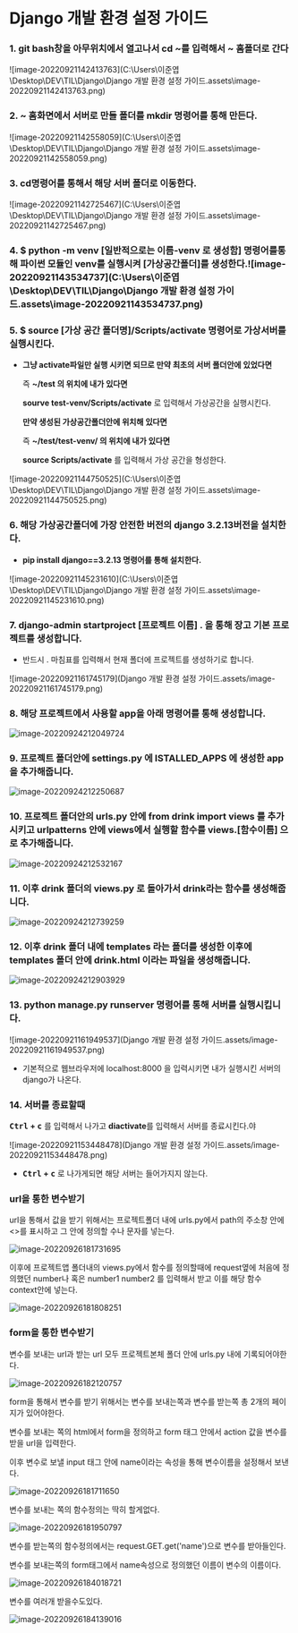 # Django 개발 환경 설정 가이드

### 1. git bash창을 아무위치에서 열고나서 cd ~를 입력해서 ~ 홈폴더로 간다

![image-20220921142413763](C:\Users\이준엽\Desktop\DEV\TIL\Django\Django 개발 환경 설정 가이드.assets\image-20220921142413763.png)

### 2. ~ 홈화면에서 서버로 만들 폴더를 mkdir 명령어를 통해 만든다.

![image-20220921142558059](C:\Users\이준엽\Desktop\DEV\TIL\Django\Django 개발 환경 설정 가이드.assets\image-20220921142558059.png)

### 3. cd명령어를 통해서 해당 서버 폴더로 이동한다.

![image-20220921142725467](C:\Users\이준엽\Desktop\DEV\TIL\Django\Django 개발 환경 설정 가이드.assets\image-20220921142725467.png)

### 4. $ python -m venv [일반적으로는 이름-venv 로 생성함] 명령어를통해 파이썬 모듈인 venv를 실행시켜 [가상공간폴더]를 생성한다.![image-20220921143534737](C:\Users\이준엽\Desktop\DEV\TIL\Django\Django 개발 환경 설정 가이드.assets\image-20220921143534737.png)

### 5. $ source [가상 공간 폴더명]/Scripts/activate 명령어로 가상서버를 실행시킨다.

- **그냥 activate파일만 실행 시키면 되므로 만약 최초의 서버 폴더안에 있었다면**

  즉 **~/test 의 위치에 내가 있다면**

  **sourve test-venv/Scripts/activate** 로 입력해서 가상공간을 실행시킨다.

  **만약 생성된 가상공간폴더안에 위치해 있다면**

  즉 **~/test/test-venv/ 의 위치에 내가 있다면**

  **source Scripts/activate** 를 입력해서 가상 공간을 형성한다.

![image-20220921144750525](C:\Users\이준엽\Desktop\DEV\TIL\Django\Django 개발 환경 설정 가이드.assets\image-20220921144750525.png)

 ### 6. 해당 가상공간폴더에 가장 안전한 버전의 django 3.2.13버전을 설치한다.

- **pip install django==3.2.13 명령어를 통해 설치한다.**

![image-20220921145231610](C:\Users\이준엽\Desktop\DEV\TIL\Django\Django 개발 환경 설정 가이드.assets\image-20220921145231610.png)

### 7. django-admin startproject [프로젝트 이름] . 을 통해 장고 기본 프로젝트를 생성합니다.

- 반드시 . 마침표를 입력해서 현재 폴더에 프로젝트를 생성하기로 합니다.

![image-20220921161745179](Django 개발 환경 설정 가이드.assets/image-20220921161745179.png)

### 8. 해당 프로젝트에서 사용할 app을 아래 명령어를 통해 생성합니다.

![image-20220924212049724](Django개발환경_설정가이드.assets/image-20220924212049724.png)

### 9. 프로젝트 폴더안에 settings.py 에 ISTALLED_APPS 에 생성한 app을 추가해줍니다.

![image-20220924212250687](Django개발환경_설정가이드.assets/image-20220924212250687.png)

### 10. 프로젝트 폴더안의 urls.py 안에 from drink import views 를 추가시키고 urlpatterns 안에 views에서 실행할 함수를 views.[함수이름] 으로 추가해줍니다.

![image-20220924212532167](Django개발환경_설정가이드.assets/image-20220924212532167.png)

### 11. 이후 drink 폴더의 views.py 로 돌아가서 drink라는 함수를 생성해줍니다.

![image-20220924212739259](Django개발환경_설정가이드.assets/image-20220924212739259.png)

### 12. 이후 drink 폴더 내에 templates 라는 폴더를 생성한 이후에 templates 폴더 안에 drink.html 이라는 파일을 생성해줍니다.

![image-20220924212903929](Django개발환경_설정가이드.assets/image-20220924212903929.png)

### 13. python manage.py runserver 명령어를 통해 서버를 실행시킵니다.

![image-20220921161949537](Django 개발 환경 설정 가이드.assets/image-20220921161949537.png)

- 기본적으로 웹브라우저에 localhost:8000 을 입력시키면 내가 실행시킨 서버의 django가 나온다.

### 14. 서버를 종료할때

**<kbd>Ctrl</kbd> + <kbd>c</kbd>** 를 입력해서 나가고 **diactivate**를 입력해서 서버를 종료시킨다.야

![image-20220921153448478](Django 개발 환경 설정 가이드.assets/image-20220921153448478.png)

- **<kbd>Ctrl</kbd> + <kbd>c</kbd>** 로 나가게되면 해당 서버는 들어가지지 않는다.

### url을 통한 변수받기

url을 통해서 값을 받기 위해서는 프로젝트폴더 내에 urls.py에서 path의 주소창 안에 <>를 표시하고 그 안에 정의할 수나 문자를 넣는다.

![image-20220926181731695](Django개발환경_설정가이드.assets/image-20220926181731695.png)

이후에 프로젝트앱 폴더내의 views.py에서 함수를 정의할때에 request옆에 처음에 정의했던 number나 혹은 number1 number2 를 입력해서 받고 이를 해당 함수 context안에 넣는다.

![image-20220926181808251](Django개발환경_설정가이드.assets/image-20220926181808251.png)

### form을 통한 변수받기

변수를 보내는 url과 받는 url 모두 프로젝트본체 폴더 안에 urls.py 내에 기록되어야한다.

![image-20220926182120757](Django개발환경_설정가이드.assets/image-20220926182120757.png)

form을 통해서 변수를 받기 위해서는 변수를 보내는쪽과 변수를 받는쪽 총 2개의 페이지가 있어야한다.  

변수를 보내는 쪽의 html에서 form을 정의하고 form 태그 안에서 action 값을 변수를 받을 url을 입력한다. 

이후 변수로 보낼 input 태그 안에 name이라는 속성을 통해 변수이름을 설정해서 보낸다.

![image-20220926181711650](Django개발환경_설정가이드.assets/image-20220926181711650.png)

변수를 보내는 쪽의 함수정의는 딱히 할게없다.

![image-20220926181950797](Django개발환경_설정가이드.assets/image-20220926181950797.png)

변수를 받는쪽의 함수정의에서는 request.GET.get('name')으로 변수를 받아들인다.

변수를 보내는쪽의 form태그에서 name속성으로 정의했던 이름이 변수의 이름이다.

![image-20220926184018721](Django개발환경_설정가이드.assets/image-20220926184018721.png)

변수를 여러개 받을수도있다.

![image-20220926184139016](Django개발환경_설정가이드.assets/image-20220926184139016.png)